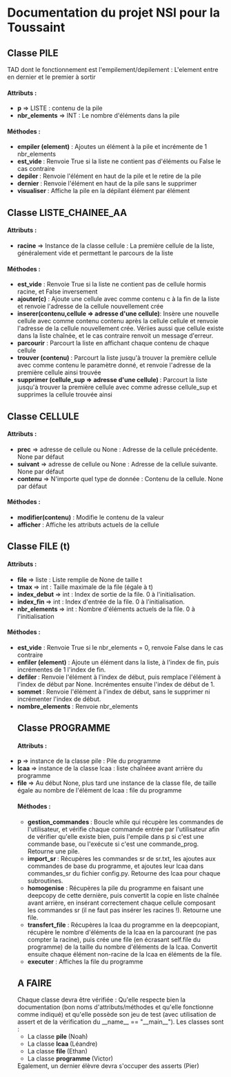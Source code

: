 <h1> Documentation du projet NSI pour la Toussaint </h1>

<h2> Classe PILE </h3>
TAD dont le fonctionnement est l'empilement/depilement : L'element entre en dernier et le premier à sortir
<h4> Attributs :</h4>
<ul>
    <li> <strong>p</strong> => LISTE : contenu de la pile
    <li> <strong>nbr_elements</strong> => INT : Le nombre d'éléments dans la pile
</ul>
<h4> Méthodes : </h4>
<ul>
    <li><strong> empiler (element)</strong> : Ajoutes un élément à la pile et incrémente de 1 nbr_elements
    <li><strong> est_vide </strong> : Renvoie True si la liste ne contient pas d'éléments ou False le cas contraire
    <li>  <strong> depiler </strong> : Renvoie l'élément en haut de la pile et le retire de la pile
    <li> <strong> dernier </strong> : Renvoie l'élément en haut de la pile sans le supprimer
    <li> <strong> visualiser </strong> : Affiche la pile en la dépilant élément par élément
</ul>
<h2> Classe LISTE_CHAINEE_AA </h2>
<h4> Attributs : </h4>
<ul>
    <li><strong>racine</strong> => Instance de la classe cellule : La première cellule de la liste, généralement vide et permettant le parcours de la liste
</ul>
<h4> Méthodes : </h4>
<ul>
    <li><strong>est_vide</strong> : Renvoie True si la liste ne contient pas de cellule hormis racine, et False inversement
    <li><strong>ajouter(c)</strong> : Ajoute une cellule avec comme contenu c à la fin de la liste et renvoie l'adresse de la cellule nouvellement crée
    <li><strong> inserer(contenu,cellule => adresse d'une cellule)</strong>: Insère une nouvelle cellule avec comme contenu contenu après la cellule cellule et renvoie l'adresse de la cellule nouvellement crée. Vériies aussi que cellule existe dans la liste chaînée, et le cas contraire renvoit un message d'erreur.
    <li><strong> parcourir</strong> : Parcourt la liste en affichant chaque contenu de chaque cellule
    <li> <strong> trouver (contenu) </strong> : Parcourt la liste jusqu'à trouver la première cellule avec comme contenu le paramètre donné, et renvoie l'adresse de la première cellule ainsi trouvée
    <li><strong> supprimer (cellule_sup => adresse d'une cellule) </strong> : Parcourt la liste jusqu'à trouver la première cellule avec comme adresse cellule_sup et supprimes la cellule trouvée ainsi
</ul>
<h2> Classe CELLULE </h2>
<h4> Attributs : </h4>
<ul>
    <li><strong>prec</strong> => adresse de cellule ou None : Adresse de la cellule précédente. None par défaut
    <li><strong>suivant</strong> => adresse de cellule ou None : Adresse de la cellule suivante. None par défaut
    <li><strong>contenu</strong> => N'importe quel type de donnée : Contenu de la cellule. None par défaut
</ul>
<h4> Méthodes : </h4>
<ul>
    <li><strong>modifier(contenu)</strong> : Modifie le contenu de la valeur
    <li><strong>afficher</strong> : Affiche les attributs actuels de la cellule
</ul>
<h2> Classe FILE (t) </h2>
<h4> Attributs : </h4>
<ul>
    <li><strong> file </strong> => liste : Liste remplie de None de taille t
    <li><strong> tmax </strong> => int : Taille maximale de la file (égale à t)
    <li><strong> index_debut </strong> => int : Index de sortie de la file. 0 à l'initialisation.
    <li><strong> index_fin </strong> => int : Index d'entrée de la file. 0 à l'initialisation.
    <li><strong> nbr_elements </strong> => int : Nombre d'éléments actuels de la file. 0 à l'initialisation
</ul>
<h4> Méthodes : </h4>
<ul>
    <li><strong>est_vide</strong> : Renvoie True si le nbr_elements = 0, renvoie False dans le cas contraire
    <li><strong>enfiler (element)</strong> : Ajoute un élément dans la liste, à l'index de fin, puis incrémentes de 1 l'index de fin.
    <li><strong> defiler </strong> : Renvoie l'élément à l'index de début, puis remplace l'élément à l'index de début par None. Incrémentes ensuite l'index de début de 1.
    <li><strong> sommet </strong> : Renvoie l'élément à l'index de début, sans le supprimer ni incrémenter l'index de début.
    <li><strong>nombre_elements</strong> : Renvoie nbr_elements
<h2> Classe PROGRAMME </h2>
<h4> Attributs : </h4>
    <li><strong> p </strong> => instance de la classe pile : Pile du programme
    <li><strong> lcaa </strong> => instance de la classe lcaa : liste chaînéee avant arrière du programme
    <li><strong> file </strong> => Au début None, plus tard une instance de la classe file, de taille égale au nombre de l'élément de lcaa : file du programme
<h4> Méthodes : </h4>
<ul>
    <li><strong> gestion_commandes </strong> : Boucle while qui récupère les commandes de l'utilisateur, et vérifie chaque commande entrée par l'utilisateur afin de vérifier qu'elle existe bien, puis l'empile dans p si c'est une commande base, ou l'exécute si c'est une commande_prog. Retourne une pile.
    <li><strong> import_sr </strong> : Récupères les commandes sr de sr.txt, les ajoutes aux commandes de base du programme, et ajoutes leur lcaa dans commandes_sr du fichier config.py. Retourne des lcaa pour chaque subroutines.
    <li><strong>homogenise</strong> : Récupères la pile du programme en faisant une deepcopy de cette dernière, puis convertit la copie en liste chaînée avant arrière, en insérant correctement chaque cellule composant les commandes sr (il ne faut pas insérer les racines !). Retourne une file.
    <li><strong>transfert_file</strong> : Récupères la lcaa du programme en la deepcopiant, récupère le nombre d'éléments de la lcaa en la parcourant (ne pas compter la racine), puis crée une file (en écrasant self.file du programme) de la taille du nombre d'éléments de la lcaa. Convertit ensuite chaque élément non-racine de la lcaa en éléments de la file.
    <li><strong>executer</strong> : Affiches la file du programme
</ul>
<h2> A FAIRE </h2>
Chaque classe devra être vérifiée : Qu'elle respecte bien la documentation (bon noms d'attributs/méthodes et qu'elle fonctionne comme indiqué) et qu'elle possède son jeu de test (avec utilisation de assert et de la vérification du __name__ == "__main__").
Les classes sont :
<ul>
    <li>La classe <strong> pile </strong> (Noah)
    <li> La classe <strong> lcaa </strong> (Léandre)
    <li> La classe <strong> file </strong> (Ethan)
    <li> La classe <strong> programme </strong> (Victor)
</ul>
Egalement, un dernier élèvre devra s'occuper des asserts (Pier)

